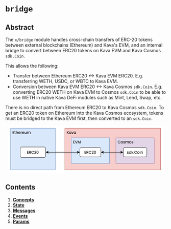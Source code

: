 # `bridge`

## Abstract

The `x/bridge` module handles cross-chain transfers of ERC-20 tokens between
external blockchains (Ethereum) and Kava's EVM, and an internal bridge to
convert between ERC20 tokens on Kava EVM and Kava Cosmos `sdk.Coin`.

This allows the following:

* Transfer between Ethereum ERC20 <-> Kava EVM ERC20. E.g. transferring WETH,
  USDC, or WBTC to Kava EVM.
* Conversion between Kava EVM ERC20 <-> Kava Cosmos `sdk.Coin`. E.g. converting
  ERC20 WETH on Kava EVM to Cosmos `sdk.Coin` to be able to use WETH in native
  Kava DeFi modules such as Mint, Lend, Swap, etc.

There is no direct path from Ethereum ERC20 to Kava Cosmos `sdk.Coin`. To get an
ERC20 token on Ethereum into the Kava Cosmos ecosystem, tokens must be bridged
to the Kava EVM first, then converted to an `sdk.Coin`.

<p align="center">
  <img src="./images/high-level-overview.drawio.png">
</p>

## Contents

1. **[Concepts](01_concepts.md)**
2. **[State](02_state.md)**
3. **[Messages](03_messages.md)**
4. **[Events](04_events.md)**
5. **[Params](05_params.md)**
